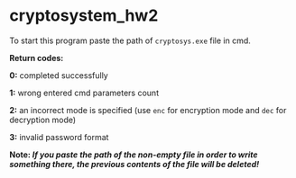 # cryptosystem_hw2
To start this program paste the path of ```cryptosys.exe``` file in cmd. 

**Return codes:**

**0:** completed successfully

**1:** wrong entered cmd parameters count

**2:** an incorrect mode is specified (use ```enc``` for encryption mode and ```dec``` for decryption mode)

**3:** invalid password format

**Note: *If you paste the path of the non-empty file in order to write something there, the previous contents of the file will be deleted!***
